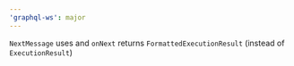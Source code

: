 ```yaml
---
'graphql-ws': major
---
```


`NextMessage` uses and `onNext` returns `FormattedExecutionResult` (instead of `ExecutionResult`)
